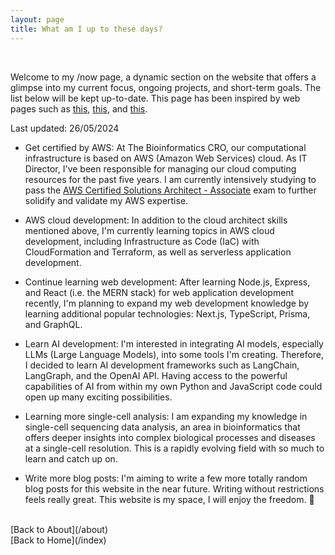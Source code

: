 ```yaml
---
layout: page
title: What am I up to these days?
---
```


<br>

Welcome to my /now page, a dynamic section on the website that offers a glimpse into my current focus, ongoing projects, and short-term goals. The list below will be kept up-to-date. This page has been inspired by web pages such as [this](https://sive.rs/now), [this](https://nownownow.com/about), and [this](https://hack.org/mc/now.html).

Last updated: 26/05/2024

- Get certified by AWS: At The Bioinformatics CRO, our computational infrastructure is based on AWS (Amazon Web Services) cloud. As IT Director, I've been responsible for managing our cloud computing resources for the past five years. I am currently intensively studying to pass the [AWS Certified Solutions Architect - Associate](https://aws.amazon.com/certification/certified-solutions-architect-associate/) exam to further solidify and validate my AWS expertise.

- AWS cloud development: In addition to the cloud architect skills mentioned above, I'm currently learning topics in AWS cloud development, including Infrastructure as Code (IaC) with CloudFormation and Terraform, as well as serverless application development.

- Continue learning web development: After learning Node.js, Express, and React (i.e. the MERN stack) for web application development recently, I'm planning to expand my web development knowledge by learning additional popular technologies: Next.js, TypeScript, Prisma, and GraphQL.

- Learn AI development: I'm interested in integrating AI models, especially LLMs (Large Language Models), into some tools I'm creating. Therefore, I decided to learn AI development frameworks such as LangChain, LangGraph, and the OpenAI API. Having access to the powerful capabilities of AI from within my own Python and JavaScript code could open up many exciting possibilities.

- Learning more single-cell analysis: I am expanding my knowledge in single-cell sequencing data analysis, an area in bioinformatics that offers deeper insights into complex biological processes and diseases at a single-cell resolution. This is a rapidly evolving field with so much to learn and catch up on.

- Write more blog posts: I'm aiming to write a few more totally random blog posts for this website in the near future. Writing without restrictions feels really great. This website is my space, I will enjoy the freedom. 🙂

<br>
[Back to About](/about)
<br>
[Back to Home](/index)
